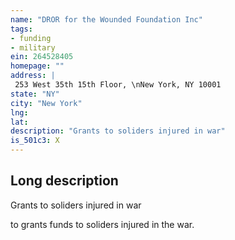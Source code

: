 ```yaml
---
name: "DROR for the Wounded Foundation Inc"
tags:
- funding
- military
ein: 264528405
homepage: ""
address: |
 253 West 35th 15th Floor, \nNew York, NY 10001
state: "NY"
city: "New York"
lng: 
lat: 
description: "Grants to soliders injured in war"
is_501c3: X
---
```


## Long description

Grants to soliders injured in war
  
  to grants funds to soliders injured in the war. 
